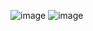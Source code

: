 ![image](https://github.com/user-attachments/assets/bffb780f-8070-498d-83b9-d83ca9cf5d89)
![image](https://github.com/user-attachments/assets/1d9099fd-59e4-4732-bac8-1cab11de290b)
